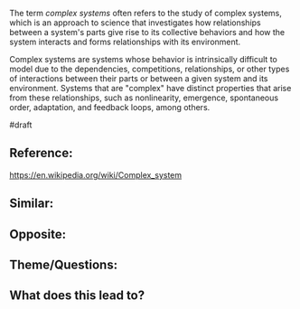 The term _complex systems_ often refers to the study of complex systems, which is an approach to science that investigates how relationships between a system's parts give rise to its collective behaviors and how the system interacts and forms relationships with its environment.

Complex systems are systems whose behavior is intrinsically difficult to model due to the dependencies, competitions, relationships, or other types of interactions between their parts or between a given system and its environment. Systems that are "complex" have distinct properties that arise from these relationships, such as nonlinearity, emergence, spontaneous order, adaptation, and feedback loops, among others.

#draft

## Reference:
https://en.wikipedia.org/wiki/Complex_system 

## Similar:

## Opposite: 

## Theme/Questions:

## What does this lead to?